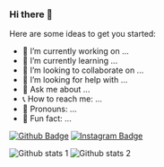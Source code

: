 ### Hi there 👋

Here are some ideas to get you started:

- 🔨 I’m currently working on ...
- 📄 I’m currently learning ...
- 👥 I’m looking to collaborate on ...
- 🤔 I’m looking for help with ...
- 👤 Ask me about ...
- 📞 How to reach me: ...
- 🎩 Pronouns: ...
- 🔑 Fun fact: ...

[![Github Badge](https://img.shields.io/badge/-Github-000?style=flat-square&labelColor=000&logo=Github&logoColor=white&link=link)](https://github.com/Bercanca4) 
[![Instagram Badge](https://img.shields.io/badge/-Instagram-C13584?style=flat-square&labelColor=C13584&logo=instagram&logoColor=white&link=link)](https://www.instagram.com/its.beco/) 




![Github stats 1](https://github-readme-stats.vercel.app/api?username=bercanca4&show_icons=true&theme=gradient) 
![Github stats 2](https://github-readme-stats.vercel.app/api?username=bercanca4&show_icons=true&theme=radical)
